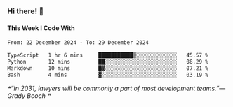### Hi there! 👋

#### This Week I Code With
<!--START_SECTION:waka-->

```txt
From: 22 December 2024 - To: 29 December 2024

TypeScript   1 hr 6 mins     ███████████▒░░░░░░░░░░░░░   45.57 %
Python       12 mins         ██░░░░░░░░░░░░░░░░░░░░░░░   08.29 %
Markdown     10 mins         █▓░░░░░░░░░░░░░░░░░░░░░░░   07.21 %
Bash         4 mins          ▓░░░░░░░░░░░░░░░░░░░░░░░░   03.19 %
```

<!--END_SECTION:waka-->

<!--STARTS_HERE_QUOTE_README-->
<i>❝“In 2031, lawyers will be commonly a part of most development teams.”— Grady Booch   ❞</i>
<!--ENDS_HERE_QUOTE_README-->
